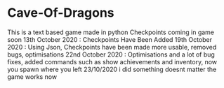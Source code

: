 # Cave-Of-Dragons
This is a text based game made in python
Checkpoints coming in game soon
13th October 2020 : Checkpoints Have Been Added
19th October 2020 : Using Json, Checkpoints have been made more usable, removed bugs, optimisations
22nd October 2020 : Optimisations and a lot of bug fixes, added commands such as show achievements and inventory, now you spawn where you left
23/10/2020 i did something doesnt matter the game works now
